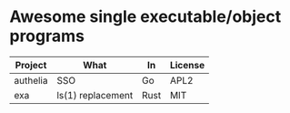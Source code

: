 # Awesome single executable/object programs

Project                   | What                  | In    | License
--------------------------|-----------------------|-------|---------
authelia                  | SSO                   | Go    | APL2
exa                       | ls(1) replacement     | Rust  | MIT
